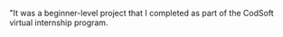 "It was a beginner-level project that I completed as part of the CodSoft virtual internship program.
